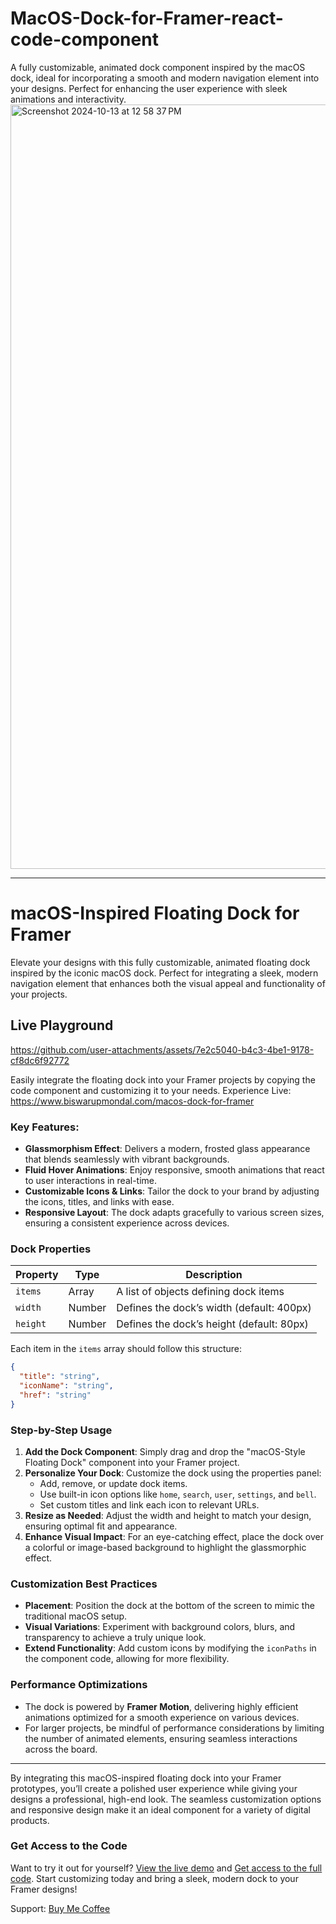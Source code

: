 # MacOS-Dock-for-Framer-react-code-component
A fully customizable, animated dock component inspired by the macOS dock, ideal for incorporating a smooth and modern navigation element into your designs. Perfect for enhancing the user experience with sleek animations and interactivity.
<img width="1223" alt="Screenshot 2024-10-13 at 12 58 37 PM" src="https://github.com/user-attachments/assets/8bbd00db-b5e1-4e4c-ac3c-1e3f2298a2ab">

---

# macOS-Inspired Floating Dock for Framer

Elevate your designs with this fully customizable, animated floating dock inspired by the iconic macOS dock. Perfect for integrating a sleek, modern navigation element that enhances both the visual appeal and functionality of your projects.

## Live Playground


https://github.com/user-attachments/assets/7e2c5040-b4c3-4be1-9178-cf8dc6f92772


Easily integrate the floating dock into your Framer projects by copying the code component and customizing it to your needs.
Experience Live: https://www.biswarupmondal.com/macos-dock-for-framer

### Key Features:
- **Glassmorphism Effect**: Delivers a modern, frosted glass appearance that blends seamlessly with vibrant backgrounds.
- **Fluid Hover Animations**: Enjoy responsive, smooth animations that react to user interactions in real-time.
- **Customizable Icons & Links**: Tailor the dock to your brand by adjusting the icons, titles, and links with ease.
- **Responsive Layout**: The dock adapts gracefully to various screen sizes, ensuring a consistent experience across devices.

### Dock Properties

| Property  | Type   | Description                                       |
|---------- |--------|---------------------------------------------------|
| `items`   | Array  | A list of objects defining dock items              |
| `width`   | Number | Defines the dock’s width (default: 400px)          |
| `height`  | Number | Defines the dock’s height (default: 80px)          |

Each item in the `items` array should follow this structure:

```json
{
  "title": "string",
  "iconName": "string",
  "href": "string"
}
```

### Step-by-Step Usage

1. **Add the Dock Component**: Simply drag and drop the "macOS-Style Floating Dock" component into your Framer project.
2. **Personalize Your Dock**: Customize the dock using the properties panel:
   - Add, remove, or update dock items.
   - Use built-in icon options like `home`, `search`, `user`, `settings`, and `bell`.
   - Set custom titles and link each icon to relevant URLs.
3. **Resize as Needed**: Adjust the width and height to match your design, ensuring optimal fit and appearance.
4. **Enhance Visual Impact**: For an eye-catching effect, place the dock over a colorful or image-based background to highlight the glassmorphic effect.

### Customization Best Practices
- **Placement**: Position the dock at the bottom of the screen to mimic the traditional macOS setup.
- **Visual Variations**: Experiment with background colors, blurs, and transparency to achieve a truly unique look.
- **Extend Functionality**: Add custom icons by modifying the `iconPaths` in the component code, allowing for more flexibility.

### Performance Optimizations
- The dock is powered by **Framer Motion**, delivering highly efficient animations optimized for a smooth experience on various devices.
- For larger projects, be mindful of performance considerations by limiting the number of animated elements, ensuring seamless interactions across the board.

---

By integrating this macOS-inspired floating dock into your Framer prototypes, you’ll create a polished user experience while giving your designs a professional, high-end look. The seamless customization options and responsive design make it an ideal component for a variety of digital products.

### Get Access to the Code
Want to try it out for yourself? [View the live demo](https://www.biswarupmondal.com/macos-dock-for-framer) and [Get access to the full code](https://uxbiswarup.gumroad.com/l/macos-style-floating-dock). Start customizing today and bring a sleek, modern dock to your Framer designs!

Support: [Buy Me Coffee](https://buymeacoffee.com/biswarupmondal)

